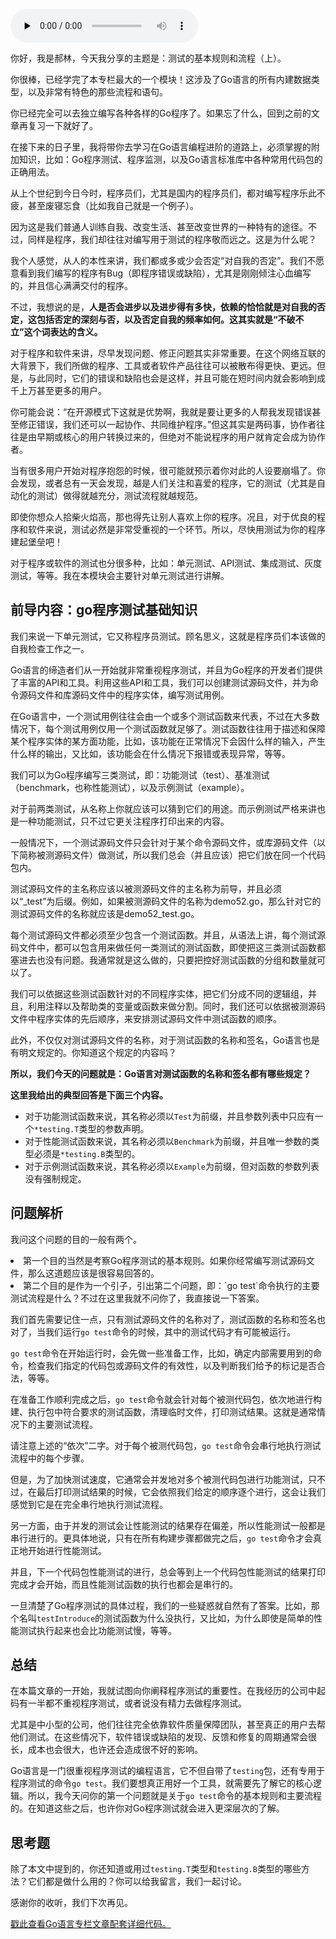 <audio id="audio" title="23 | 测试的基本规则和流程 （上）" controls="" preload="none"><source id="mp3" src="https://static001.geekbang.org/resource/audio/c5/c3/c54162aa99b40342c4e04653c0ca74c3.mp3"></audio>

你好，我是郝林，今天我分享的主题是：测试的基本规则和流程（上）。

你很棒，已经学完了本专栏最大的一个模块！这涉及了Go语言的所有内建数据类型，以及非常有特色的那些流程和语句。

你已经完全可以去独立编写各种各样的Go程序了。如果忘了什么，回到之前的文章再复习一下就好了。

在接下来的日子里，我将带你去学习在Go语言编程进阶的道路上，必须掌握的附加知识，比如：Go程序测试、程序监测，以及Go语言标准库中各种常用代码包的正确用法。

从上个世纪到今日今时，程序员们，尤其是国内的程序员们，都对编写程序乐此不疲，甚至废寝忘食（比如我自己就是一个例子）。

因为这是我们普通人训练自我、改变生活、甚至改变世界的一种特有的途径。不过，同样是程序，我们却往往对编写用于测试的程序敬而远之。这是为什么呢？

我个人感觉，从人的本性来讲，我们都或多或少会否定“对自我的否定”。我们不愿意看到我们编写的程序有Bug（即程序错误或缺陷），尤其是刚刚倾注心血编写的，并且信心满满交付的程序。

不过，我想说的是，**人是否会进步以及进步得有多快，依赖的恰恰就是对自我的否定，这包括否定的深刻与否，以及否定自我的频率如何。这其实就是“不破不立”这个词表达的含义。**

对于程序和软件来讲，尽早发现问题、修正问题其实非常重要。在这个网络互联的大背景下，我们所做的程序、工具或者软件产品往往可以被散布得更快、更远。但是，与此同时，它们的错误和缺陷也会是这样，并且可能在短时间内就会影响到成千上万甚至更多的用户。

你可能会说：“在开源模式下这就是优势啊，我就是要让更多的人帮我发现错误甚至修正错误，我们还可以一起协作、共同维护程序。”但这其实是两码事，协作者往往是由早期或核心的用户转换过来的，但绝对不能说程序的用户就肯定会成为协作者。

当有很多用户开始对程序抱怨的时候，很可能就预示着你对此的人设要崩塌了。你会发现，或者总有一天会发现，越是人们关注和喜爱的程序，它的测试（尤其是自动化的测试）做得就越充分，测试流程就越规范。

即使你想众人拾柴火焰高，那也得先让别人喜欢上你的程序。况且，对于优良的程序和软件来说，测试必然是非常受重视的一个环节。所以，尽快用测试为你的程序建起堡垒吧！

对于程序或软件的测试也分很多种，比如：单元测试、API测试、集成测试、灰度测试，等等。我在本模块会主要针对单元测试进行讲解。

## 前导内容：go程序测试基础知识

我们来说一下单元测试，它又称程序员测试。顾名思义，这就是程序员们本该做的自我检查工作之一。

Go语言的缔造者们从一开始就非常重视程序测试，并且为Go程序的开发者们提供了丰富的API和工具。利用这些API和工具，我们可以创建测试源码文件，并为命令源码文件和库源码文件中的程序实体，编写测试用例。

在Go语言中，一个测试用例往往会由一个或多个测试函数来代表，不过在大多数情况下，每个测试用例仅用一个测试函数就足够了。测试函数往往用于描述和保障某个程序实体的某方面功能，比如，该功能在正常情况下会因什么样的输入，产生什么样的输出，又比如，该功能会在什么情况下报错或表现异常，等等。

我们可以为Go程序编写三类测试，即：功能测试（test）、基准测试（benchmark，也称性能测试），以及示例测试（example）。

对于前两类测试，从名称上你就应该可以猜到它们的用途。而示例测试严格来讲也是一种功能测试，只不过它更关注程序打印出来的内容。

一般情况下，一个测试源码文件只会针对于某个命令源码文件，或库源码文件（以下简称被测源码文件）做测试，所以我们总会（并且应该）把它们放在同一个代码包内。

测试源码文件的主名称应该以被测源码文件的主名称为前导，并且必须以“_test”为后缀。例如，如果被测源码文件的名称为demo52.go，那么针对它的测试源码文件的名称就应该是demo52_test.go。

每个测试源码文件都必须至少包含一个测试函数。并且，从语法上讲，每个测试源码文件中，都可以包含用来做任何一类测试的测试函数，即使把这三类测试函数都塞进去也没有问题。我通常就是这么做的，只要把控好测试函数的分组和数量就可以了。

我们可以依据这些测试函数针对的不同程序实体，把它们分成不同的逻辑组，并且，利用注释以及帮助类的变量或函数来做分割。同时，我们还可以依据被测源码文件中程序实体的先后顺序，来安排测试源码文件中测试函数的顺序。

此外，不仅仅对测试源码文件的名称，对于测试函数的名称和签名，Go语言也是有明文规定的。你知道这个规定的内容吗？

**所以，我们今天的问题就是：Go语言对测试函数的名称和签名都有哪些规定？**

**这里我给出的典型回答是下面三个内容。**

- 对于功能测试函数来说，其名称必须以`Test`为前缀，并且参数列表中只应有一个`*testing.T`类型的参数声明。
- 对于性能测试函数来说，其名称必须以`Benchmark`为前缀，并且唯一参数的类型必须是`*testing.B`类型的。
- 对于示例测试函数来说，其名称必须以`Example`为前缀，但对函数的参数列表没有强制规定。

## 问题解析

我问这个问题的目的一般有两个。

<li>
第一个目的当然是考察Go程序测试的基本规则。如果你经常编写测试源码文件，那么这道题应该是很容易回答的。
</li>
<li>
第二个目的是作为一个引子，引出第二个问题，即：`go test`命令执行的主要测试流程是什么？不过在这里我就不问你了，我直接说一下答案。
</li>

我们首先需要记住一点，只有测试源码文件的名称对了，测试函数的名称和签名也对了，当我们运行`go test`命令的时候，其中的测试代码才有可能被运行。

`go test`命令在开始运行时，会先做一些准备工作，比如，确定内部需要用到的命令，检查我们指定的代码包或源码文件的有效性，以及判断我们给予的标记是否合法，等等。

在准备工作顺利完成之后，`go test`命令就会针对每个被测代码包，依次地进行构建、执行包中符合要求的测试函数，清理临时文件，打印测试结果。这就是通常情况下的主要测试流程。

请注意上述的“依次”二字。对于每个被测代码包，`go test`命令会串行地执行测试流程中的每个步骤。

但是，为了加快测试速度，它通常会并发地对多个被测代码包进行功能测试，只不过，在最后打印测试结果的时候，它会依照我们给定的顺序逐个进行，这会让我们感觉到它是在完全串行地执行测试流程。

另一方面，由于并发的测试会让性能测试的结果存在偏差，所以性能测试一般都是串行进行的。更具体地说，只有在所有构建步骤都做完之后，`go test`命令才会真正地开始进行性能测试。

并且，下一个代码包性能测试的进行，总会等到上一个代码包性能测试的结果打印完成才会开始，而且性能测试函数的执行也都会是串行的。

一旦清楚了Go程序测试的具体过程，我们的一些疑惑就自然有了答案。比如，那个名叫`testIntroduce`的测试函数为什么没执行，又比如，为什么即使是简单的性能测试执行起来也会比功能测试慢，等等。

## 总结

在本篇文章的一开始，我就试图向你阐释程序测试的重要性。在我经历的公司中起码有一半都不重视程序测试，或者说没有精力去做程序测试。

尤其是中小型的公司，他们往往完全依靠软件质量保障团队，甚至真正的用户去帮他们测试。在这些情况下，软件错误或缺陷的发现、反馈和修复的周期通常会很长，成本也会很大，也许还会造成很不好的影响。

Go语言是一门很重视程序测试的编程语言，它不但自带了`testing`包，还有专用于程序测试的命令`go test`。我们要想真正用好一个工具，就需要先了解它的核心逻辑。所以，我今天问你的第一个问题就是关于`go test`命令的基本规则和主要流程的。在知道这些之后，也许你对Go程序测试就会进入更深层次的了解。

## 思考题

除了本文中提到的，你还知道或用过`testing.T`类型和`testing.B`类型的哪些方法？它们都是做什么用的？你可以给我留言，我们一起讨论。

感谢你的收听，我们下次再见。

[戳此查看Go语言专栏文章配套详细代码。](https://github.com/hyper0x/Golang_Puzzlers)


